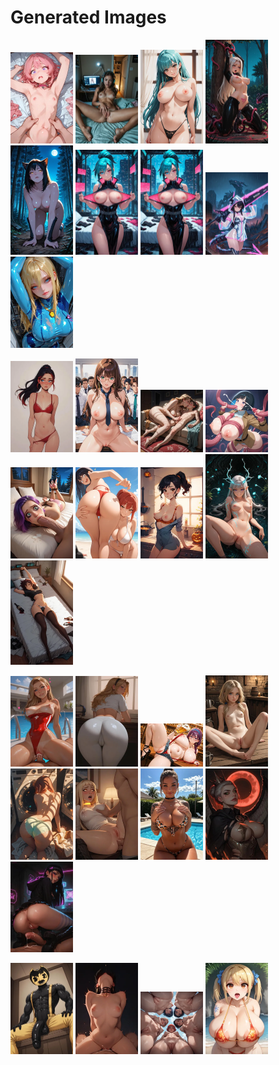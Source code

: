 # Generated Images



<img src="2025_09_22_01_thumb.webp" width="100"/> <img src="2025_09_22_02_thumb.webp" width="100"/> <img src="2025_09_22_03_thumb.webp" width="100"/> <img src="2025_09_22_04_thumb.webp" width="100"/> <img src="2025_09_22_05_thumb.webp" width="100"/> <img src="2025_09_22_06_thumb.webp" width="100"/> <img src="2025_09_22_07_thumb.webp" width="100"/> <img src="2025_09_22_08_thumb.webp" width="100"/> <img src="2025_09_22_09_thumb.webp" width="100"/>

<img src="2025_09_22_10_thumb.webp" width="100"/> <img src="2025_09_22_11_thumb.webp" width="100"/> <img src="2025_09_22_12_thumb.webp" width="100"/> <img src="2025_09_22_13_thumb.webp" width="100"/> <img src="2025_09_22_14_thumb.webp" width="100"/> <img src="2025_09_22_15_thumb.webp" width="100"/> <img src="2025_09_22_16_thumb.webp" width="100"/> <img src="2025_09_22_17_thumb.webp" width="100"/> <img src="2025_09_22_18_thumb.webp" width="100"/>

<img src="2025_09_22_19_thumb.webp" width="100"/> <img src="2025_09_22_20_thumb.webp" width="100"/> <img src="2025_09_22_21_thumb.webp" width="100"/> <img src="2025_09_22_22_thumb.webp" width="100"/> <img src="2025_09_22_23_thumb.webp" width="100"/> <img src="2025_09_22_24_thumb.webp" width="100"/> <img src="2025_09_22_25_thumb.webp" width="100"/> <img src="2025_09_22_26_thumb.webp" width="100"/> <img src="2025_09_22_27_thumb.webp" width="100"/>

<img src="2025_09_22_28_thumb.webp" width="100"/> <img src="2025_09_22_29_thumb.webp" width="100"/> <img src="2025_09_22_30_thumb.webp" width="100"/> <img src="2025_09_22_31_thumb.webp" width="100"/>